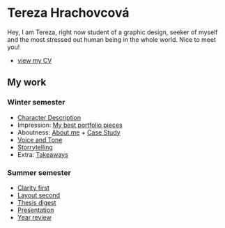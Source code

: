 # Tereza Hrachovcová
Hey, I am Tereza, right now student of a graphic design, seeker of myself and the most stressed out human being in the whole world. Nice to meet you!
- [view my CV](04_resume/index.md)
## My work
### Winter semester
- [Character Description](01_character_and_description/index.md)
- Impression: [My best portfolio pieces](02_impression/index.md)
- Aboutness: [About me](03_aboutness/index.md) + [Case Study](03_aboutness/case_study.md)
- [Voice and Tone](05_voiceandtone/index.md)
- [Storrytelling](06_storytelling/index.md)
- Extra: [Takeaways](07_takeaways/index.md)

### Summer semester
- [Clarity first](08_clarity-first/index.md)
- [Layout second](09-layout-second/index.md)
- [Thesis digest](10-thesis-digest/index.md)
- [Presentation](11-presentation/index.md)
- [Year review](year-review/index.md)
